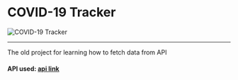 # COVID-19 Tracker

![COVID-19 Tracker](https://raw.githubusercontent.com/CrappyCodeMaker/Corona-Tracker/master/src/images/preview.jpg?token=AOS35XDUIE45BDNYBEVVJJC6WLENE)

---

The old project for learning how to fetch data from API

#### API used: [api link](https://covid19.mathdro.id/api)
